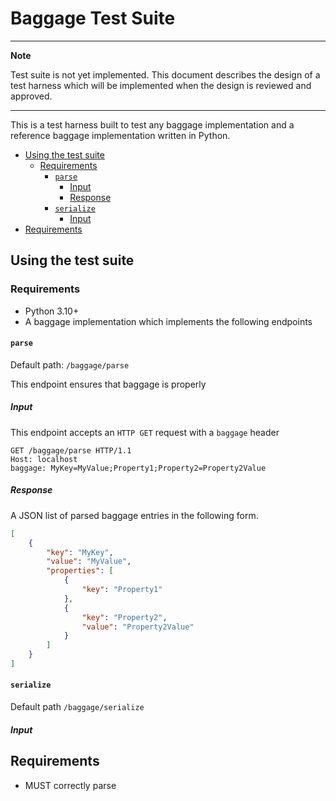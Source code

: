 # Baggage Test Suite

---
**Note**

Test suite is not yet implemented.
This document describes the design of a test harness which will be implemented when the design is reviewed and approved.

---

This is a test harness built to test any baggage implementation and a reference baggage implementation written in Python.

- [Using the test suite](#using-the-test-suite)
  - [Requirements](#requirements)
    - [`parse`](#parse)
      - [Input](#input)
      - [Response](#response)
    - [`serialize`](#serialize)
      - [Input](#input-1)
- [Requirements](#requirements-1)

## Using the test suite

### Requirements

- Python 3.10+ <!-- TODO: determine minimum version -->
- A baggage implementation which implements the following endpoints

#### `parse`

Default path: `/baggage/parse`

This endpoint ensures that baggage is properly 

##### Input

This endpoint accepts an `HTTP GET` request with a `baggage` header

```http
GET /baggage/parse HTTP/1.1
Host: localhost
baggage: MyKey=MyValue;Property1;Property2=Property2Value
```

##### Response

A JSON list of parsed baggage entries in the following form.

```json
[
    {
        "key": "MyKey",
        "value": "MyValue",
        "properties": [
            {
                "key": "Property1"
            },
            {
                "key": "Property2",
                "value": "Property2Value"
            }
        ]
    }
]
```

#### `serialize`

Default path `/baggage/serialize`

##### Input



## Requirements

- MUST correctly parse 

